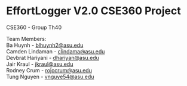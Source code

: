 # EffortLogger V2.0 CSE360 Project
CSE360 - Group Th40  
  
Team Members:  
Ba Huynh - blhuynh2@asu.edu  
Camden Lindaman - clindama@asu.edu  
Devbrat Hariyani - dhariyan@asu.edu  
Jair Kraul - jkraul@asu.edu  
Rodney Crum - rojocrum@asu.edu  
Tung Nguyen - vnguye54@asu.edu  
